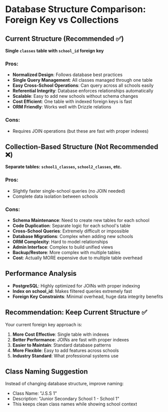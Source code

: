 # Database Structure Comparison: Foreign Key vs Collections

## Current Structure (Recommended ✅)
**Single `classes` table with `school_id` foreign key**

### Pros:
- **Normalized Design**: Follows database best practices
- **Single Query Management**: All classes managed through one table
- **Easy Cross-School Operations**: Can query across all schools easily
- **Referential Integrity**: Database enforces relationships automatically
- **Scalable**: Easy to add new schools without schema changes
- **Cost Efficient**: One table with indexed foreign keys is fast
- **ORM Friendly**: Works well with Drizzle relations

### Cons:
- Requires JOIN operations (but these are fast with proper indexes)

## Collection-Based Structure (Not Recommended ❌)
**Separate tables: `school1_classes`, `school2_classes`, etc.**

### Pros:
- Slightly faster single-school queries (no JOIN needed)
- Complete data isolation between schools

### Cons:
- **Schema Maintenance**: Need to create new tables for each school
- **Code Duplication**: Separate logic for each school's table
- **Cross-School Queries**: Extremely difficult or impossible
- **Database Migrations**: Complex when adding new schools
- **ORM Complexity**: Hard to model relationships
- **Admin Interface**: Complex to build unified views
- **Backup/Restore**: More complex with multiple tables
- **Cost**: Actually MORE expensive due to multiple table overhead

## Performance Analysis
- **PostgreSQL**: Highly optimized for JOINs with proper indexing
- **Index on school_id**: Makes filtered queries extremely fast
- **Foreign Key Constraints**: Minimal overhead, huge data integrity benefits

## Recommendation: Keep Current Structure ✅
Your current foreign key approach is:
1. **More Cost Effective**: Single table with indexes
2. **Better Performance**: JOINs are fast with proper indexes  
3. **Easier to Maintain**: Standard database patterns
4. **More Flexible**: Easy to add features across schools
5. **Industry Standard**: What professional systems use

## Class Naming Suggestion
Instead of changing database structure, improve naming:
- Class Name: "J.S.S 1" 
- Description: "Junior Secondary School 1 - School 1"
- This keeps clean class names while showing school context